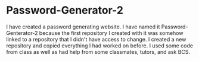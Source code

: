 # Password-Generator-2
I have created a password generating website. I have named it Password-Genterator-2 because the first repository I created with it was somehow linked to a repository that I didn't have access to change. I created a new repository and copied everything I had worked on before. I used some code from class as well as had help from some classmates, tutors, and ask BCS. 